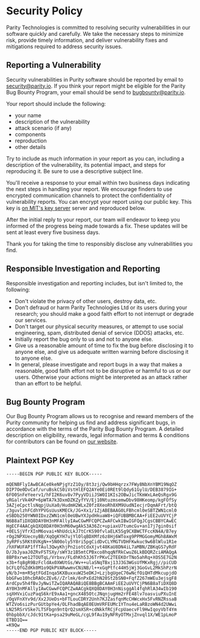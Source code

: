 # Security Policy

Parity Technologies is committed to resolving security vulnerabilities in our software quickly and carefully. We take the necessary steps to minimize risk, provide timely information, and deliver vulnerability fixes and mitigations required to address security issues.

## Reporting a Vulnerability

Security vulnerabilities in Purity software should be reported by email to security@parity.io. If you think your report might be eligible for the Parity Bug Bounty Program, your email should be send to bugbounty@parity.io.

Your report should include the following:

- your name
- description of the vulnerability
- attack scenario (if any)
- components
- reproduction
- other details

Try to include as much information in your report as you can, including a description of the vulnerability, its potential impact, and steps for reproducing it. Be sure to use a descriptive subject line.

You'll receive a response to your email within two business days indicating the next steps in handling your report. We encourage finders to use encrypted communication channels to protect the confidentiality of vulnerability reports. You can encrypt your report using our public key. This key is [on MIT's key server](https://pgp.mit.edu/pks/lookup?op=get&search=0x5D0F03018D07DE73) server and reproduced below.

After the initial reply to your report, our team will endeavor to keep you informed of the progress being made towards a fix. These updates will be sent at least every five business days.

Thank you for taking the time to responsibly disclose any vulnerabilities you find.

## Responsible Investigation and Reporting

Responsible investigation and reporting includes, but isn't limited to, the following:

- Don't violate the privacy of other users, destroy data, etc.
- Don’t defraud or harm Parity Technologies Ltd or its users during your research; you should make a good faith effort to not interrupt or degrade our services.
- Don't target our physical security measures, or attempt to use social engineering, spam, distributed denial of service (DDOS) attacks, etc.
- Initially report the bug only to us and not to anyone else.
- Give us a reasonable amount of time to fix the bug before disclosing it to anyone else, and give us adequate written warning before disclosing it to anyone else.
- In general, please investigate and report bugs in a way that makes a reasonable, good faith effort not to be disruptive or harmful to us or our users. Otherwise your actions might be interpreted as an attack rather than an effort to be helpful.

## Bug Bounty Program

Our Bug Bounty Program allows us to recognise and reward members of the Purity community for helping us find and address significant bugs, in accordance with the terms of the Parity Bug Bounty Program. A detailed description on eligibility, rewards, legal information and terms & conditions for contributors can be found on [our website](https://paritytech.io/bug-bounty.html).

## Plaintext PGP Key

```
-----BEGIN PGP PUBLIC KEY BLOCK-----

mQENBFlyIAwBCACe0keNPjgYzZ1Oy/8t3zj/Qw9bHHqrzx7FWy8NbXnYBM19NqOZ
DIP7Oe0DvCaf/uruBskCS0iVstHlEFQ2AYe0Ei0REt9lQdy61GylU/DEB3879IG+
6FO0SnFeYeerv1/hFI2K6uv8v7PyyVDiiJSW0I1KIs2OBwJicTKmWxLAeQsRgx9G
yRGalrVk4KP+6pWTA7k3DxmDZKZyfYV/Ej10NtuzmsemwDbv98HKeomp/kgFOfSy
3AZjeCpctlsNqpjUuXa0/HudmH2WLxZ0fz8XeoRh8XM9UudNIecjrDqmAFrt/btQ
/3guvlzhFCdhYPVGsUusKMECk/JG+Xx1/1ZjABEBAAG0LFBhcml0eSBTZWN1cml0
eSBDb250YWN0IDxzZWN1cml0eUBwYXJpdHkuaW8+iQFUBBMBCAA+FiEE2uUVYCjP
N6B8aTiDXQ8DAY0H3nMFAllyIAwCGwMFCQPCZwAFCwkIBwIGFQgJCgsCBBYCAwEC
HgECF4AACgkQXQ8DAY0H3nM60wgAkS3A36Zc+upiaxU7tumcGv+an17j7gin0sif
+0ELSjVfrXInM6ovai+NhUdcLkJ7tCrKS90fvlaELK5Sg9CXBWCTFccKN4A/B7ey
rOg2NPXUecnyBB/XqQgKYH7ujYlOlqBDXMfz6z8Hj6WToxg9PPMGGomyMGh8AWxM
3yRPFs5RKt0VKgN++5N00oly5Y8ri5pgCidDvCLYMGTVDHFKwkuc9w6BlWlu1R1e
/hXFWUFAP1ffTAul3QwyKhjPn2iotCdxXjvt48KaU8DN4iL7aMBN/ZBKqGS7yRdF
D/JbJyaaJ0ZRvFSTSXy/sWY3z1B5mtCPBxco8hqqNfRkCwuZ6LkBDQRZciAMAQgA
8BP8xrwe12TOUTqL/Vrbxv/FLdhKh53J6TrPKvC2TEEKOrTNo5ahRq+XOS5E7G2N
x3b+fq8gR9BzFcldAx0XWUtGs/Wv++ulaSNqTBxj13J3G3WGsUfMKxRgj//piCUD
bCFLQfGZdKk0M1o9QkPVARwwmvCNiNB/l++xGqPtfc44H5jWj3GoGvL2MkShPzrN
yN/bJ+m+R5gtFGdInqa5KXBuxxuW25eDKJ+LzjbgUgeC76wNcfOiQHTdMkcupjdO
bbGFwo10hcbRAOcZEv6//Zrlmk/6nPxEd2hN20St2bSN0+FqfZ267mWEu3ejsgF8
ArdCpv5h4fBvJyNwiTZwIQARAQABiQE8BBgBCAAmFiEE2uUVYCjPN6B8aTiDXQ8D
AY0H3nMFAllyIAwCGwwFCQPCZwAACgkQXQ8DAY0H3nNisggAl4fqhRlA34wIb190
sqXHVxiCuzPaqS6krE9xAa1+gncX485OtcJNqnjugHm2rFE48lv7oasviuPXuInE
/OgVFnXYv9d/Xx2JUeDs+bFTLouCDRY2Unh7KJZasfqnMcCHWcxHx5FvRNZRssaB
WTZVo6sizPurGUtbpYe4/OLFhadBqAE0EUmVRFEUMc1YTnu4eLaRBzoWN4d2UWwi
LN25RSrVSke7LTSFbgn9ntQrQ2smXSR+cdNkkfRCjFcpUaecvFl9HwIqoyVbT4Ym
0hbpbbX/cJdc91tKa+psa29uMeGL/cgL9fAu19yNFRyOTMxjZnvql1X/WE1pLmoP
ETBD1Q==
=K9Qw
-----END PGP PUBLIC KEY BLOCK-----
```
